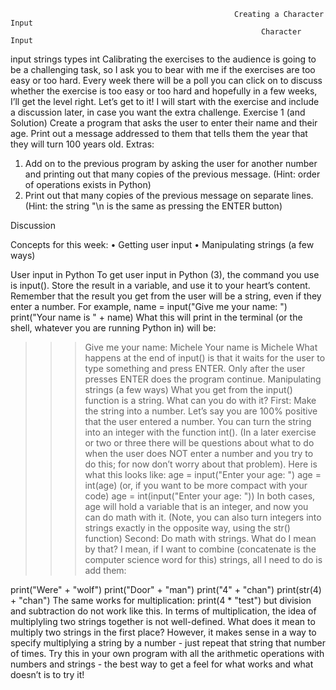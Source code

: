                                                      Creating a Character Input
                                                            Character Input  
input strings types int
Calibrating the exercises to the audience is going to be a challenging task, so I ask you to bear with me if the exercises are too easy or too hard. Every week there will be a poll you can click on to discuss whether the exercise is too easy or too hard and hopefully in a few weeks, I’ll get the level right. Let’s get to it! I will start with the exercise and include a discussion later, in case you want the extra challenge.
Exercise 1 (and Solution)
Create a program that asks the user to enter their name and their age. Print out a message addressed to them that tells them the year that they will turn 100 years old.
Extras:

1.	Add on to the previous program by asking the user for another number and printing out that many copies of the previous message. (Hint: order of operations exists in Python)
2.	Print out that many copies of the previous message on separate lines. (Hint: the string "\n is the same as pressing the ENTER button)

Discussion

Concepts for this week:
•	Getting user input
•	Manipulating strings (a few ways)

User input in Python
To get user input in Python (3), the command you use is input(). Store the result in a variable, and use it to your heart’s content. Remember that the result you get from the user will be a string, even if they enter a number.
For example,
name = input("Give me your name: ")
print("Your name is " + name)
What this will print in the terminal (or the shell, whatever you are running Python in) will be:
>>> Give me your name: Michele
Your name is Michele
What happens at the end of input() is that it waits for the user to type something and press ENTER. Only after the user presses ENTER does the program continue.
Manipulating strings (a few ways)
What you get from the input() function is a string. What can you do with it?
First: Make the string into a number. Let’s say you are 100% positive that the user entered a number. You can turn the string into an integer with the function int(). (In a later exercise or two or three there will be questions about what to do when the user does NOT enter a number and you try to do this; for now don’t worry about that problem). Here is what this looks like:
age = input("Enter your age: ")
age = int(age)
(or, if you want to be more compact with your code)
age = int(input("Enter your age: "))
In both cases, age will hold a variable that is an integer, and now you can do math with it.
(Note, you can also turn integers into strings exactly in the opposite way, using the str() function)
Second: Do math with strings. What do I mean by that? I mean, if I want to combine (concatenate is the computer science word for this) strings, all I need to do is add them:

print("Were" + "wolf")
print("Door" + "man")
print("4" + "chan")
print(str(4) + "chan")
The same works for multiplication:
print(4 * "test")
but division and subtraction do not work like this. In terms of multiplication, the idea of multiplyling two strings together is not well-defined. What does it mean to multiply two strings in the first place? However, it makes sense in a way to specify multiplying a string by a number - just repeat that string that number of times. Try this in your own program with all the arithmetic operations with numbers and strings - the best way to get a feel for what works and what doesn’t is to try it!
